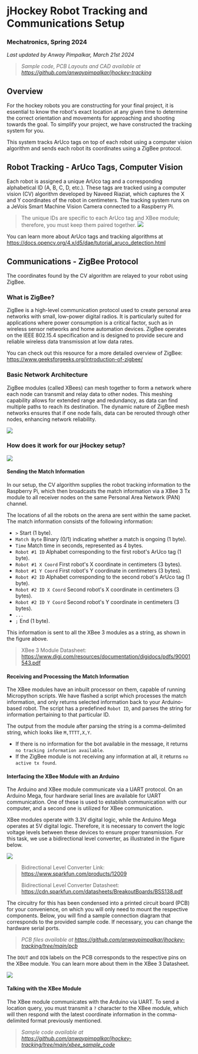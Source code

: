 # jHockey Robot Tracking and Communications Setup

### Mechatronics, Spring 2024

*Last updated by Anway Pimpalkar, March 21st 2024*


> *Sample code, PCB Layouts and CAD available at https://github.com/anwaypimpalkar/jhockey-tracking*


## Overview

For the hockey robots you are constructing for your final project, it is essential to know the robot's exact location at any given time to determine the correct orientation and movements for approaching and shooting towards the goal. To simplify your project, we have constructed the tracking system for you.

This system tracks ArUco tags on top of each robot using a computer vision algorithm and sends each robot its coordinates using a ZigBee protocol.

## Robot Tracking - ArUco Tags, Computer Vision

Each robot is assigned a unique ArUco tag and a corresponding alphabetical ID (A, B, C, D, etc.). These tags are tracked using a computer vision (CV) algorithm developed by Naveed Riaziat, which captures the X and Y coordinates of the robot in centimeters. The tracking system runs on a JeVois Smart Machine Vision Camera connected to a Raspberry Pi.

> The unique IDs are specific to each ArUco tag and XBee module; therefore, you must keep them paired together.
![](src/Pairs.png)

You can learn more about ArUco tags and tracking algorithms at https://docs.opencv.org/4.x/d5/dae/tutorial_aruco_detection.html

## Communications - ZigBee Protocol

The coordinates found by the CV algorithm are relayed to your robot using ZigBee.

### What is ZigBee?

ZigBee is a high-level communication protocol used to create personal area networks with small, low-power digital radios. It is particularly suited for applications where power consumption is a critical factor, such as in wireless sensor networks and home automation devices. ZigBee operates on the IEEE 802.15.4 specification and is designed to provide secure and reliable wireless data transmission at low data rates. 

You can check out this resource for a more detailed overview of ZigBee: https://www.geeksforgeeks.org/introduction-of-zigbee/

### Basic Network Architecture

ZigBee modules (called XBees) can mesh together to form a  network where each node can transmit and relay data to other nodes. This meshing capability allows for extended range and redundancy, as data can find multiple paths to reach its destination. The dynamic nature of ZigBee mesh networks ensures that if one node fails, data can be rerouted through other nodes, enhancing network reliability.

![](src/Mesh.png)

### How does it work for our jHockey setup?

![](src/FlowChart.png)

#### Sending the Match Information

In our setup, the CV algorithm supplies the robot tracking information to the Raspberry Pi, which then broadcasts the match information via a XBee 3 Tx module to all receiver nodes on the same Personal Area Network (PAN) channel.

The locations of all the robots on the arena are sent within the same packet. The match information consists of the following information:

- `>` Start (1 byte).
- `Match Byte` Binary (0/1) indicating whether a match is ongoing (1 byte).
- `Time` Match time in seconds, represented as 4 bytes.
- `Robot #1 ID` Alphabet corresponding to the first robot's ArUco tag (1 byte).
- `Robot #1 X Coord` First robot's X coordinate in centimeters (3 bytes).
- `Robot #1 Y Coord` First robot's Y coordinate in centimeters (3 bytes).
- `Robot #2 ID` Alphabet corresponding to the second robot's ArUco tag (1 byte).
- `Robot #2 ID X Coord` Second robot's X coordinate in centimeters (3 bytes).
- `Robot #2 ID Y Coord` Second robot's Y coordinate in centimeters (3 bytes).
- `...`
- `;` End (1 byte).


This information is sent to all the XBee 3 modules as a string, as shown in the figure above. 

> XBee 3 Module Datasheet: https://www.digi.com/resources/documentation/digidocs/pdfs/90001543.pdf

#### Receiving and Processing the Match Information

The XBee modules have an inbuilt processor on them, capable of running Micropython scripts. We have flashed a script which processes the match information, and only returns selected information back to your Arduino-based robot. The script has a predefined `Robot ID`, and parses the string for information pertaining to that particular ID. 

The output from the module after parsing the string is a comma-delimited string, which looks like  `M,TTTT,X,Y`.

- If there is no information for the bot available in the message, it returns `no tracking information available`.
- If the ZigBee module is not receiving any information at all, it returns `no active tx found`.

#### Interfacing the XBee Module with an Arduino

The Arduino and XBee module communicate via a UART protocol. On an Arduino Mega, four hardware serial lines are available for UART communication. One of these is used to establish communication with our computer, and a second one is utilized for XBee communication.

XBee modules operate with 3.3V digital logic, while the Arduino Mega operates at 5V digital logic. Therefore, it is necessary to convert the logic voltage levels between these devices to ensure proper transmission. For this task, we use a bidirectional level converter, as illustrated in the figure below.

![](src/LevelConverter.png)

> Bidirectional Level Converter Link: https://www.sparkfun.com/products/12009
> 
> Bidirectional Level Converter Datasheet: https://cdn.sparkfun.com/datasheets/BreakoutBoards/BSS138.pdf

The circuitry for this has been condensed into a printed circuit board (PCB) for your convenience, on which you will only need to mount the respective components. Below, you will find a sample connection diagram that corresponds to the provided sample code. If necessary, you can change the hardware serial ports.

> *PCB files available at https://github.com/anwaypimpalkar/jhockey-tracking/tree/main/pcb*

The `DOUT` and `DIN` labels on the PCB corresponds to the respective pins on the XBee module. You can learn more about them in the XBee 3 Datasheet. 

![](src/Connections.png)

#### Talking with the XBee Module

The XBee module communicates with the Arduino via UART. To send a location query, you must transmit a `?` character to the XBee module, which will then respond with the latest coordinate information in the comma-delimited format previously mentioned.

> *Sample code available at https://github.com/anwaypimpalkar/jhockey-tracking/tree/main/xbee_sample_code*